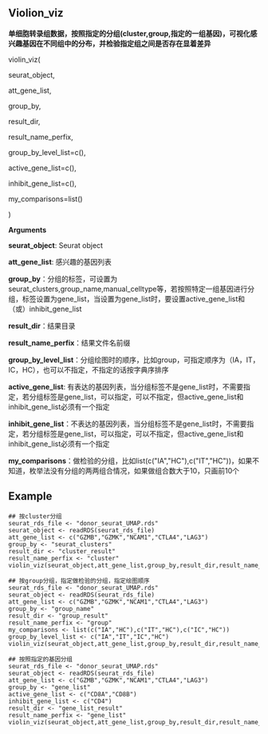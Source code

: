 ## Violion_viz

**单细胞转录组数据，按照指定的分组(cluster,group,指定的一组基因)，可视化感兴趣基因在不同组中的分布，并检验指定组之间是否存在显着差异**

violin_viz(

seurat_object,

att_gene_list,

group_by,

result_dir,

result_name_perfix,

group_by_level_list=c(),

active_gene_list=c(),

inhibit_gene_list=c(),

my_comparisons=list()

)

**Arguments**

**seurat_object**: Seurat object

**att_gene_list**: 感兴趣的基因列表

**group_by**：分组的标签，可设置为seurat_clusters,group_name,manual_celltype等，若按照特定一组基因进行分组，标签设置为gene_list，当设置为gene_list时，要设置active_gene_list和（或）inhibit_gene_list

**result_dir**：结果目录

**result_name_perfix**：结果文件名前缀

**group_by_level_list**：分组绘图时的顺序，比如group，可指定顺序为（IA，IT，IC，HC），也可以不指定，不指定的话按字典序排序

**active_gene_list**: 有表达的基因列表，当分组标签不是gene_list时，不需要指定，若分组标签是gene_list，可以指定，可以不指定，但active_gene_list和inhibit_gene_list必须有一个指定

**inhibit_gene_list**：不表达的基因列表，当分组标签不是gene_list时，不需要指定，若分组标签是gene_list，可以指定，可以不指定，但active_gene_list和inhibit_gene_list必须有一个指定

**my_comparisons**：做检验的分组，比如list(c("IA","HC"),c("IT","HC"))，如果不知道，枚举法没有分组的两两组合情况，如果做组合数大于10，只画前10个

## Example

```
## 按cluster分组
seurat_rds_file <- "donor_seurat_UMAP.rds"
seurat_object <- readRDS(seurat_rds_file)
att_gene_list <- c("GZMB","GZMK","NCAM1","CTLA4","LAG3")
group_by <- "seurat_clusters"
result_dir <- "cluster_result"
result_name_perfix <- "cluster"
violin_viz(seurat_object,att_gene_list,group_by,result_dir,result_name_perfix)

## 按group分组，指定做检验的分组，指定绘图顺序
seurat_rds_file <- "donor_seurat_UMAP.rds"
seurat_object <- readRDS(seurat_rds_file)
att_gene_list <- c("GZMB","GZMK","NCAM1","CTLA4","LAG3")
group_by <- "group_name"
result_dir <- "group_result"
result_name_perfix <- "group"
my_comparisons <- list(c("IA","HC"),c("IT","HC"),c("IC","HC"))
group_by_level_list <- c("IA","IT","IC","HC")
violin_viz(seurat_object,att_gene_list,group_by,result_dir,result_name_perfix,group_by_level_list,my_comparisons)

## 按照指定的基因分组
seurat_rds_file <- "donor_seurat_UMAP.rds"
seurat_object <- readRDS(seurat_rds_file)
att_gene_list <- c("GZMB","GZMK","NCAM1","CTLA4","LAG3")
group_by <- "gene_list"
active_gene_list <- c("CD8A","CD8B")
inhibit_gene_list <- c("CD4")
result_dir <- "gene_list_result"
result_name_perfix <- "gene_list"
violin_viz(seurat_object,att_gene_list,group_by,result_dir,result_name_perfix,active_gene_list,inhibit_gene_list)
```



